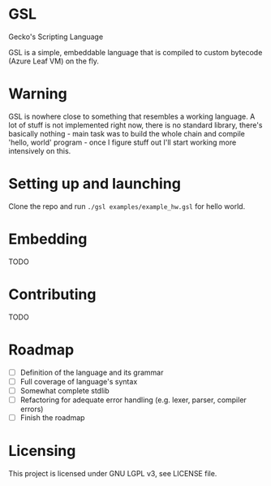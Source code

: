 # GSL
Gecko's Scripting Language

GSL is a simple, embeddable language that is compiled to custom bytecode (Azure Leaf VM) on the fly.

# Warning
GSL is nowhere close to something that resembles a working language. A lot of stuff is not implemented right now, there is no standard library, there's basically nothing - main task was to build the whole chain and compile 'hello, world' program - once I figure stuff out I'll start working more intensively on this.

# Setting up and launching
Clone the repo and run `./gsl examples/example_hw.gsl` for hello world.

# Embedding
TODO

# Contributing
TODO

# Roadmap
- [ ] Definition of the language and its grammar
- [ ] Full coverage of language's syntax
- [ ] Somewhat complete stdlib
- [ ] Refactoring for adequate error handling (e.g. lexer, parser, compiler errors)
- [ ] Finish the roadmap

# Licensing
This project is licensed under GNU LGPL v3, see LICENSE file.
